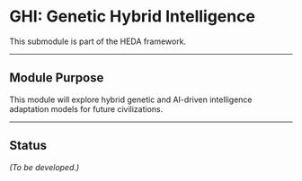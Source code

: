 # GHI: Genetic Hybrid Intelligence

This submodule is part of the HEDA framework.

---

## Module Purpose

This module will explore hybrid genetic and AI-driven intelligence adaptation models for future civilizations.

---

## Status

_(To be developed.)_

